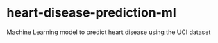 # heart-disease-prediction-ml
Machine Learning model to predict heart disease using the UCI dataset
